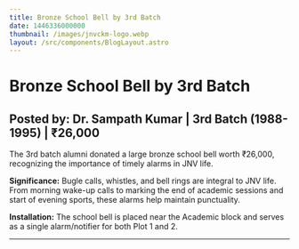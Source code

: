```yaml
---
title: Bronze School Bell by 3rd Batch
date: 1446336000000
thumbnail: /images/jnvckm-logo.webp
layout: /src/components/BlogLayout.astro
---
```

# Bronze School Bell by 3rd Batch

## Posted by: Dr. Sampath Kumar | 3rd Batch (1988-1995) | ₹26,000

The 3rd batch alumni donated a large bronze school bell worth ₹26,000, recognizing the importance of timely alarms in JNV life.

**Significance:**
Bugle calls, whistles, and bell rings are integral to JNV life. From morning wake-up calls to marking the end of academic sessions and start of evening sports, these alarms help maintain punctuality.

**Installation:**
The school bell is placed near the Academic block and serves as a single alarm/notifier for both Plot 1 and 2.

---

